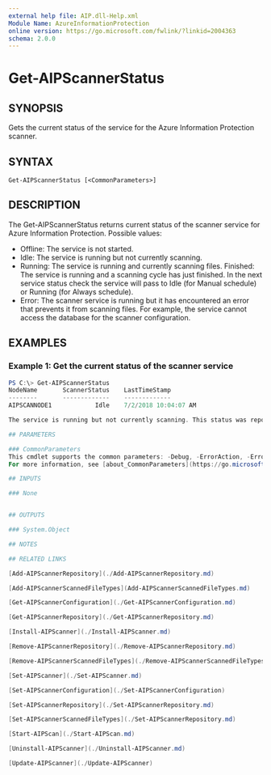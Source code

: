 ```yaml
---
external help file: AIP.dll-Help.xml
Module Name: AzureInformationProtection
online version: https://go.microsoft.com/fwlink/?linkid=2004363
schema: 2.0.0
---
```


# Get-AIPScannerStatus

## SYNOPSIS
Gets the current status of the service for the Azure Information Protection scanner.

## SYNTAX

```
Get-AIPScannerStatus [<CommonParameters>]
```

## DESCRIPTION
The Get-AIPScannerStatus returns current status of the scanner service for Azure Information Protection. Possible values:
- Offline: The service is not started.
- Idle: The service is running but not currently scanning. 
- Running: The service is running and currently scanning files.
Finished: The service is running and a scanning cycle has just finished. In the next service status check the service will pass to Idle (for Manual schedule) or Running (for Always schedule).
- Error: The scanner service is running but it has encountered an error that prevents it from scanning files. For example, the service cannot access the database for the scanner configuration.


## EXAMPLES

### Example 1: Get the current status of the scanner service
```powershell
PS C:\> Get-AIPScannerStatus
NodeName       ScannerStatus 	LastTimeStamp
--------       ------------- 	-------------
AIPSCANNODE1            Idle 	7/2/2018 10:04:07 AM

The service is running but not currently scanning. This status was reported 7/2/2018 at 10:04:07 AM.

## PARAMETERS

### CommonParameters
This cmdlet supports the common parameters: -Debug, -ErrorAction, -ErrorVariable, -InformationAction, -InformationVariable, -OutVariable, -OutBuffer, -PipelineVariable, -Verbose, -WarningAction, and -WarningVariable.
For more information, see [about_CommonParameters](https://go.microsoft.com/fwlink/?LinkID=113216).

## INPUTS

### None


## OUTPUTS

### System.Object

## NOTES

## RELATED LINKS

[Add-AIPScannerRepository](./Add-AIPScannerRepository.md)

[Add-AIPScannerScannedFileTypes](Add-AIPScannerScannedFileTypes.md)

[Get-AIPScannerConfiguration](./Get-AIPScannerConfiguration.md)

[Get-AIPScannerRepository](./Get-AIPScannerRepository.md)

[Install-AIPScanner](./Install-AIPScanner.md)

[Remove-AIPScannerRepository](./Remove-AIPScannerRepository.md)

[Remove-AIPScannerScannedFileTypes](./Remove-AIPScannerScannedFileTypes )

[Set-AIPScanner](./Set-AIPScanner.md)

[Set-AIPScannerConfiguration](./Set-AIPScannerConfiguration)

[Set-AIPScannerRepository](./Set-AIPScannerRepository.md)

[Set-AIPScannerScannedFileTypes](./Set-AIPScannerRepository.md)

[Start-AIPScan](./Start-AIPScan.md)

[Uninstall-AIPScanner](./Uninstall-AIPScanner.md)

[Update-AIPScanner](./Update-AIPScanner)